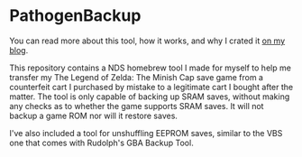 PathogenBackup
==============

You can read more about this tool, how it works, and why I crated it [on my blog](http://sphere.pathogenstudios.com/legitimizing-your-counterfeit-zelda-save/).

This repository contains a NDS homebrew tool I made for myself to help me transfer my The Legend of Zelda: The Minish Cap save game from a counterfeit cart I purchased by mistake to a legitimate cart I bought after the matter. The tool is only capable of backing up SRAM saves, without making any checks as to whether the game supports SRAM saves. It will not backup a game ROM nor will it restore saves.

I've also included a tool for unshuffling EEPROM saves, similar to the VBS one that comes with Rudolph's GBA Backup Tool.
